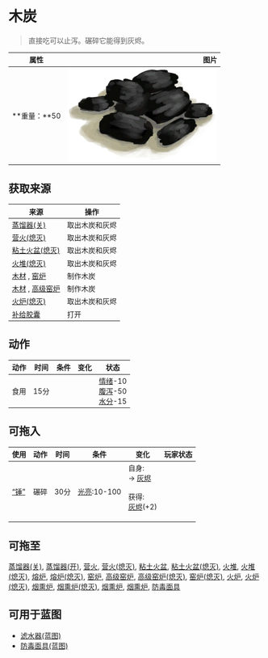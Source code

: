 # 木炭  
> 直接吃可以止泻。碾碎它能得到灰烬。  
  
  属性  |   图片   
 ----  |  ----:   
 **重量：**50  |  ![](Sprite/Charcoal.png)   
  
## 获取来源  
来源  |  操作  
----  |  ----  
[蒸馏器(关)](AlembicOff.md)  |  取出木炭和灰烬  
[营火(熄灭)](CampfireExtinguished.md)  |  取出木炭和灰烬  
[粘土火盆(熄灭)](ClayFirePitExtinguished.md)  |  取出木炭和灰烬  
[火堆(熄灭)](FireExtinguished.md)  |  取出木炭和灰烬  
[木材](Wood.md) , [窑炉](Kiln.md)  |  制作木炭  
[木材](Wood.md) , [高级窑炉](KilnAdvanced.md)  |  制作木炭  
[火炉(熄灭)](StoveExtinguished.md)  |  取出木炭和灰烬  
[补给胶囊](TV_SupplyCapsule.md)  |  打开  
## 动作  
动作  |  时间  |  条件  |  变化  |  状态  
----  |  ----  |  ----  |  ----  |  ----  
食用<br>  |  15分  |    |    |  [情绪](Morale.md)-10<br>[腹泻](Diarrhoea.md)-50<br>[水分](Hydration.md)-15  
## 可拖入  
使用  |  动作  |  时间  |  条件  |  变化  |  玩家状态  
----  |  ----  |  ----  |  ----  |  ----  |  ----  
[“锤”](tag_Hammer.md)  |  碾碎  |  30分  |  [光亮](Light.md):10-100  |  自身:<br>→ [灰烬](Ash.md)<br><br>获得:<br>[灰烬](Ash.md)(+2)<br><br>  |    
## 可拖至  
[蒸馏器(关)](AlembicOff.md), [蒸馏器(开)](AlembicOn.md), [营火](Campfire.md), [营火(熄灭)](CampfireExtinguished.md), [粘土火盆](ClayFirePit.md), [粘土火盆(熄灭)](ClayFirePitExtinguished.md), [火堆](Fire.md), [火堆(熄灭)](FireExtinguished.md), [熔炉](Forge.md), [熔炉(熄灭)](ForgeExtinguished.md), [窑炉](Kiln.md), [高级窑炉](KilnAdvanced.md), [高级窑炉(熄灭)](KilnAdvancedExtinguished.md), [窑炉(熄灭)](KilnExtinguished.md), [火炉](Stove.md), [火炉(熄灭)](StoveExtinguished.md), [烟熏炉](Smoker.md), [烟熏炉(熄灭)](SmokerExtinguished.md), [烟熏炉](SmokerExtinguishedPlastic.md), [烟熏炉](SmokerPlastic.md), [防毒面具](GasMaskRustic.md)  
## 可用于蓝图  
- [滤水器(蓝图)](Bp_WaterFilter.md)  
- [防毒面具(蓝图)](Bp_GasMask.md)  
  
  
